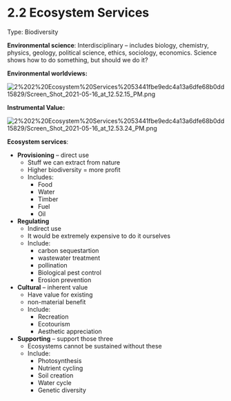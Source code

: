 # 2.2 Ecosystem Services

Type: Biodiversity

**Environmental science**: Interdisciplinary – includes biology, chemistry, physics, geology, political science, ethics, sociology, economics. Science shows how to do something, but should we do it?

**Environmental worldviews:**

![2%202%20Ecosystem%20Services%2053441fbe9edc4a13a6dfe68b0dd15829/Screen_Shot_2021-05-16_at_12.52.15_PM.png](Screen_Shot_2021-05-16_at_12.52.15_PM.png)

**Instrumental Value:**

![2%202%20Ecosystem%20Services%2053441fbe9edc4a13a6dfe68b0dd15829/Screen_Shot_2021-05-16_at_12.53.24_PM.png](Screen_Shot_2021-05-16_at_12.53.24_PM.png)

**Ecosystem services**:

- **Provisioning** – direct use
    - Stuff we can extract from nature
    - Higher biodiversity = more profit
    - Includes:
        - Food
        - Water
        - Timber
        - Fuel
        - Oil
- **Regulating**
    - Indirect use
    - It would be extremely expensive to do it ourselves
    - Include:
        - carbon sequestartion
        - wastewater treatment
        - pollination
        - Biological pest control
        - Erosion prevention
- **Cultural** – inherent value
    - Have value for existing
    - non-material benefit
    - Include:
        - Recreation
        - Ecotourism
        - Aesthetic appreciation
- **Supporting** – support those three
    - Ecosystems cannot be sustained without these
    - Include:
        - Photosynthesis
        - Nutrient cycling
        - Soil creation
        - Water cycle
        - Genetic diversity